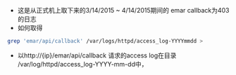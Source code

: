 * 这是从正式机上取下来的3/14/2015 ~ 4/14/2015期间的 emar callback为403的日志
* 如何取得

```bash
grep 'emar/api/callback' /var/logs/httpd/access_log-YYYYmmdd > 
```

* 以http://{ip}/emar/api/callback 请求的access log在目录 /var/log/httpd/access_log-YYYY-mm-dd中，



